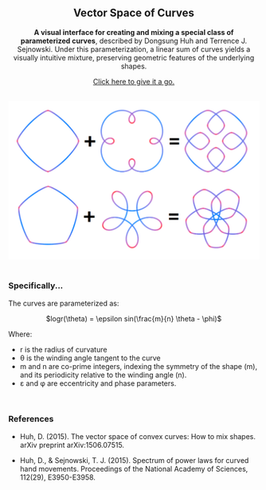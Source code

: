 
<div align="center">

## Vector Space of Curves

**A visual interface for creating and mixing a special class of parameterized curves**, described by Dongsung Huh and Terrence J. Sejnowski. Under this parameterization, a linear sum of curves yields a visually intuitive mixture, preserving geometric features of the underlying shapes.

[Click here to give it a go.](https://htmlpreview.github.io/?https://github.com/dudyu/vector-space-of-curves/blob/main/gui.html)

&nbsp;
<img src="/doc/readme-resources/mixing.png" width="600px">
&nbsp;

</div>
<div align="left">

### Specifically...
The curves are parameterized as:
<div align="center"> $logr(\theta) = \epsilon sin(\frac{m}{n} \theta - \phi)$ </div>

Where:

- r is the radius of curvature
- &theta; is the winding angle tangent to the curve
- m and n are co-prime integers, indexing the symmetry of the shape (m), and its periodicity relative to the winding angle (n).
- &epsilon; and &phi; are eccentricity and phase parameters.

&nbsp;
### References

- Huh, D. (2015). The vector space of convex curves: How to mix shapes. arXiv preprint arXiv:1506.07515.

- Huh, D., & Sejnowski, T. J. (2015). Spectrum of power laws for curved hand movements. Proceedings of the National Academy of Sciences, 112(29), E3950-E3958.

</div>
